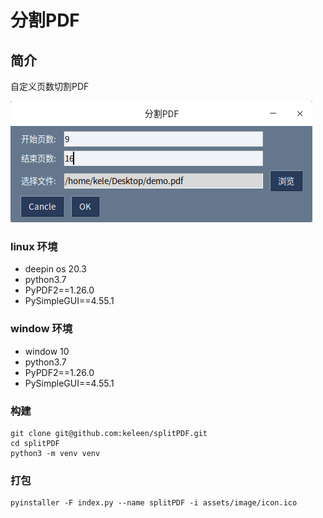 # 分割PDF

## 简介
自定义页数切割PDF

![效果图](assets/image/img.png)

### linux 环境
- deepin os 20.3 
- python3.7
- PyPDF2==1.26.0
- PySimpleGUI==4.55.1

### window 环境
- window 10 
- python3.7
- PyPDF2==1.26.0
- PySimpleGUI==4.55.1

### 构建
```shell
git clone git@github.com:keleen/splitPDF.git
cd splitPDF
python3 -m venv venv 

```

### 打包
```shell
pyinstaller -F index.py --name splitPDF -i assets/image/icon.ico
```